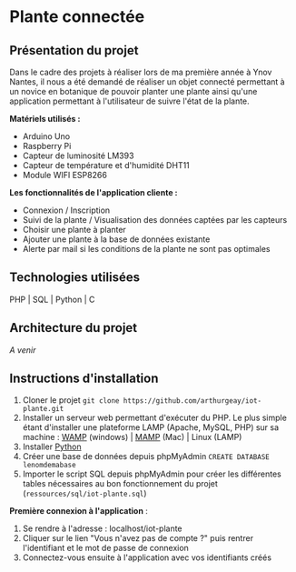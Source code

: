 # Plante connectée

## Présentation du projet

Dans le cadre des projets à réaliser lors de ma première année à Ynov Nantes, il nous a été demandé de réaliser un objet connecté permettant à un novice en botanique de pouvoir planter une plante ainsi qu'une application permettant à l'utilisateur de suivre l'état de la plante.

**Matériels utilisés :** 

 - Arduino Uno
 - Raspberry Pi
 - Capteur de luminosité LM393
 - Capteur de température et d'humidité DHT11
 - Module WIFI ESP8266

**Les fonctionnalités de l'application cliente :** 

 - Connexion / Inscription
 - Suivi de la plante / Visualisation des données captées par les capteurs
 - Choisir une plante à planter
 - Ajouter une plante à la base de données existante
 - Alerte par mail si les conditions de la plante ne sont pas optimales

## Technologies utilisées

PHP | SQL | Python | C

## Architecture du projet

*A venir*


## Instructions d'installation

 1. Cloner le projet `git clone https://github.com/arthurgeay/iot-plante.git`
 2. Installer un serveur web permettant d'exécuter du PHP. Le plus simple étant d'installer une plateforme LAMP (Apache, MySQL, PHP) sur sa machine : [WAMP](https://www.clubic.com/telecharger-fiche27009-wampserver.html) (windows) | [MAMP](https://www.mamp.info/en/) (Mac) | Linux (LAMP)
 3. Installer [Python](https://www.python.org/downloads/)
 4. Créer une base de données depuis phpMyAdmin `CREATE DATABASE lenomdemabase` 
 5. Importer le script SQL depuis phpMyAdmin pour créer les différentes tables nécessaires au bon fonctionnement du projet (`ressources/sql/iot-plante.sql`)


**Première connexion à l'application** :
 1. Se rendre à l'adresse : localhost/iot-plante
 2. Cliquer sur le lien "Vous n'avez pas de compte ?" puis rentrer l'identifiant et le mot de passe de connexion
 3. Connectez-vous ensuite à l'application avec vos identifiants créés



